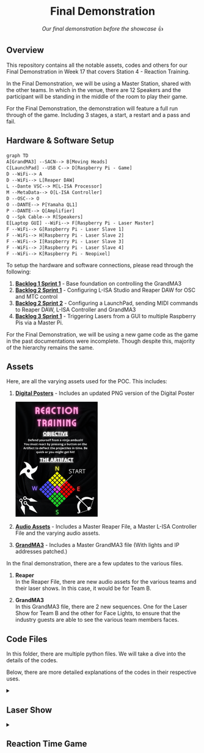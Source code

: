 <h1 align="center">
  Final Demonstration
</h1>

<p align="center">
  <i align="center">Our final demonstration before the showcase </i>👍
</p>

## Overview
This repository contains all the notable assets, codes and others for our Final Demonstration in Week 17 that covers Station 4 - Reaction Training.

In the Final Demonstration, we will be using a Master Station, shared with the other teams. In which in the venue, there are 12 Speakers and the participant will be standing in the middle of the room to play their game.

For the Final Demonstration, the demonstration will feature a full run through of the game. Including 3 stages, a start, a restart and a pass and fail. 

## Hardware & Software Setup
```mermaid
graph TD
A[GrandMA3] --SACN--> B[Moving Heads]
C[LaunchPad] --USB C--> D[Raspberry Pi - Game]
D --WiFi--> A
D --WiFi--> L[Reaper DAW]
L --Dante VSC--> M[L-ISA Processor]
M --MetaData--> O[L-ISA Controller]
D --OSC--> O
O --DANTE--> P[Yamaha QL1]
P --DANTE--> Q[Amplifier]
Q --Spk Cable--> R[Speakers]
E[Laptop GUI] --WiFi--> F[Raspberry Pi - Laser Master]
F --WiFi--> G[Raspberry Pi - Laser Slave 1]
F --WiFi--> H[Raspberry Pi - Laser Slave 2]
F --WiFi--> I[Raspberry Pi - Laser Slave 3]
F --WiFi--> J[Raspberry Pi - Laser Slave 4]
F --WiFi--> K[Raspberry Pi - Neopixel]
```

To setup the hardware and software connections, please read through the following:
1. **[Backlog 1 Sprint 1](NYP-EGL314-MSP1/Backlog1%20Sprint1/B1S1.md)** - Base foundation on controlling the GrandMA3
2. **[Backlog 2 Sprint 1](NYP-EGL314-MSP1/Backlog%202%20Sprint1/B2S1.md)** - Configuring L-ISA Studio and Reaper DAW for OSC and MTC control
3. **[Backlog 2 Sprint 2](NYP-EGL314-MSP1/Backlog%202%20Sprint2/B2S2.md)** - Configuring a LaunchPad, sending MIDI commands to Reaper DAW, L-ISA Controller and GrandMA3
4. **[Backlog 3 Sprint 1](NYP-EGL314-MSP1/Backlog3%20Sprint1/B3S1.md)** - Triggering Lasers from a GUI to multiple Raspberry Pis via a Master Pi.

For the Final Demonstration, we will be using a new game code as the game in the past documentations were incomplete. Though despite this, majority of the hierarchy remains the same.

## Assets
Here, are all the varying assets used for the POC. This includes:
1. **[Digital Posters](./Assets/Poster)** - Includes an updated PNG version of the Digital Poster

   <img src="./Assets/Poster.png" width =215px height=300px>
   
2. **[Audio Assets](./Assets/Audio%20Assets)** - Includes a Master Reaper File, a Master L-ISA Controller File and the varying audio assets.
3. **[GrandMA3](./Assets/GrandMA3/FinalTry.show)** - Includes a Master GrandMA3 file (With lights and IP addresses patched.)

In the final demonstration, there are a few updates to the various files.
1. **Reaper** <br>
   In the Reaper File, there are new audio assets for the various teams and their laser shows. In this case, it would be for Team B.
   
2. **GrandMA3** <br>
   In this GrandMA3 file, there are 2 new sequences. One for the Laser Show for Team B and the other for Face Lights, to ensure that the industry guests are able to see the various team members faces.

## Code Files
In this folder, there are multiple python files. We will take a dive into the details of the codes.

Below, there are more detailed explanations of the codes in their respective uses.
<details><summary><h2>Laser Show</h2></summary>

In the laser show, it mainly revolves around [laser_gui.py](./Laser_Gui.py), [osclaser_server_V2.py](./osclaser_server_V2.py) and [osclaser_trigger_V2.py](./osclaser_trigger_V2.py) with the addition of the importing of the [Lisa_GrandMa3_Functions.py](./Lisa_GrandMa3_Functions.py) due to the change in the flow of the Laser Show.

For the laser show, this is how the code hierarchy would look like:
```mermaid
graph LR
A[laser_gui.py] --> B[osclaser_server_V2.py]
A --> D[Lisa_GrandMa3_Functions.py]
B --> C[osclaser_trigger_V2.py]
```
<details><summary><h3>Laser_Gui.py</h3></summary>
  
In [Laser_Gui.py](./Laser_Gui.py), there are a few things to note. Firstly, are the imports. Importing in the pythonosc library to be able to communicate with the Master Raspberry Pi and the Slave Raspberry Pi after. Also importing the [reaper_markers.py](./reaper_markers.py) code. These are all seen from lines 1 to 7.
  
```
from pythonosc import osc_server, dispatcher

from pythonosc import udp_client

import tkinter as tk

import reaper_markers

import Lisa_GrandMa3_Functions  # new

# import RPi.GPIO as GPIO

import time
```
With that, there is a need to set a send_addr, send_port and addr to be able to send a message to the Master Raspberry Pi, this can be seen from lines 131 to 133 where in this example, the send_addr is listed as `192.168.254.49`, then send_port listed as `2000` and the addr listed as `/print` which are the respective IP address and port of the Master Raspberry Pi
```
send_addr = "192.168.254.49"
send_port = 2000
addr = "/print"
```

Slightly late down in the code, there are 2 other different IP address and port used to send commands to 2 different Neopixel LED Strips as well. The 2 Neopixel LED Strips were placed on a truss and inside a balloon with the respective IP addresses of `192.168.254.242` and `192.168.254.102` along with the respective ports of `2005` and `2006`. Along with this, are codes for basic control of both Neopixels.
```
# Truss Neopixel
def send_color_array(colors):
    address = "/color_array"
    flattened_colors = [color for rgb in colors for color in rgb]
    client_Truss_Pixel.send_message(address, flattened_colors)
    print(f"Sent color array: {flattened_colors}")

def send_brightness(brightness):
    client_Truss_Pixel.send_message("/brightness", brightness)
    print(f"Sent brightness {brightness}")

def send_off():
    client_Truss_Pixel.send_message("/off", [])
    print("Sent off message")

PI_Balloon_Pixel = "192.168.254.102"
PORT_Balloon_Pixel = 2006
client_Balloon_Pixel = udp_client.SimpleUDPClient(PI_Balloon_Pixel, PORT_Balloon_Pixel)

# Ballon Neopixel
def send_color_array2(colors):
    address = "/color_array"
    flattened_colors = [color for rgb in colors for color in rgb]
    client_Balloon_Pixel.send_message(address, flattened_colors)
    print(f"Sent color array: {flattened_colors}")

def send_brightness2(brightness):
    client_Balloon_Pixel.send_message("/brightness", brightness)
    print(f"Sent brightness {brightness}")

def send_off2():
    client_Balloon_Pixel.send_message("/off", [])
    print("Sent off message")
```

After this, are the functions for the lasers. In here, we will take the few functions that have been included after the changes to the sequence for the laser show.
```
# Laser Functions

def crossfire():
    msg = ["2,1,1", "2,2,1",
           "5,1,1", "5,2,1",
           "8,1,1", "8,2,1",
           "11,1,1", "11,2,1"]

    y = int(0)
    while y < len(msg):
        send_message(send_addr, send_port, addr, msg[y])
        print(msg[y])
        y += 1

        if y == len(msg):
            break
    
def crossfireOff():
    msg = ["2,1,0", "2,2,0",
           "5,1,0", "5,2,0",
           "8,1,0", "8,2,0",
           "11,1,0", "11,2,0"]
    
    y = int(0)
    while y < len(msg):
        send_message(send_addr, send_port, addr, msg[y])
        print(msg[y])
        y += 1

        if y == len(msg):
            break

def crossfireOneByOne():
    msg = ["2,1,1", "2,2,1",
           "5,1,1", "5,2,1",
           "8,1,1", "8,2,1",
           "11,1,1", "11,2,1"]
    
    y = int(0)
    while y < len(msg):
        send_message(send_addr, send_port, addr, msg[y])
        print(msg[y])
        y += 1
        time.sleep(0.03)

        if y == len(msg):
            break

def crossfireOffOneByOne():
    msg = ["2,1,0", "2,2,0",
           "5,1,0", "5,2,0",
           "8,1,0", "8,2,0",
           "11,1,0", "11,2,0"]
    
    y = int(0)
    while y < len(msg):
        send_message(send_addr, send_port, addr, msg[y])
        print(msg[y])
        y += 1
        time.sleep(0.03)

        if y == len(msg):
            break

```
There are also more "advanced" NeoPixel functions that were created to suit the laser show, which all can be seen below
```
def NeoRise():
    send_off()
    send_off2()
    colors = [(0,0,0)] * 170
    delay = 29/170
 
    for i in range(170):
        colors[i] = (255,165,0)
        send_color_array(colors)
        time.sleep(delay)

def NeoBalloon():
    send_off2()
    balloon_colors = [(255,165,0)]
    send_color_array2(balloon_colors * 170)

def NeoStrobe():
    strobe_colors =  [(255,165,0)]
    strobe_duration = 1
    strobe_delay = 0.03

    end_time = time.time() + strobe_duration
    while time.time() < end_time:
        for color in strobe_colors:
            send_color_array2([color] * 170)
            send_color_array([color]* 170)

            time.sleep(strobe_delay)
            send_off()
            send_off2()

            time.sleep(strobe_delay)
    
    send_off()
    send_off2()

def NeoStrobeBlue():
    strobe_colors =  [(0,0,255)]
    strobe_duration = 10
    strobe_delay = 0.3

    end_time = time.time() + strobe_duration
    while time.time() < end_time:
        for color in strobe_colors:
            send_color_array2([color] * 170)
            send_color_array([color]* 170)

            time.sleep(strobe_delay)
            send_off()
            send_off2()

            time.sleep(strobe_delay)
    
    send_off()
    send_off2()

def NeoBalloonAndTrussBlue():
    send_off()
    send_off2()
    balloon_colors = [(0,0,255)]
    send_color_array(balloon_colors * 170)
    send_color_array2(balloon_colors * 170)

def NeoBallonAndTrussOrange():
    send_off()
    send_off2()
    balloon_colors = [(255,169,0)]
    send_color_array(balloon_colors * 170)
    send_color_array2(balloon_colors * 170)
```
Functions like these are then integrated into one big function for the laser show which can be seen here, along with explanations of what different lines do.
```
def lasersequence():
    try:
        Laser_SequenceRP()  # To run the command to jump to the Laser Show marker and playback the audio.
        GrandMA3_Sequence() # To run the command to go to the next cue of the sequence.
    except Exception as e:
        print(f"Error in Laser_SequenceRP: {e}")
        return

    print("test")

    beat_gap = 60 / 101  # Time interval between beats
    count = 0
    start_time = time.time()

    # Using a dictionary to map counts to functions
    actions = {
        0: [NeoRise],
        1: [GrandMA3_Sequence, NeoBalloon],
        7: [crossfire],
        10: [crossfireOff,NeoStrobeBlue],
        11: [NeoBalloonAndTrussBlue],
        12:[GrandMA3_Sequence],
        23:[NeoBallonAndTrussOrange],
        24:[crossfireOneByOne],
        31:[GrandMA3_Sequence]
        }

    try:
        while time.time() - start_time < 60:
            time.sleep(beat_gap)
            if count in actions:
                for action in actions[count]:
                    try:
                        action()
                    except Exception as e:
                        print(f"Error executing action for count {count}: {e}")

            print(count)
            count += 1

    except Exception as e:
        print(f"Error in main loop: {e}")

    try:
        reaper_markers.play_stop()
        print(f"Counted {count} beats in 60 seconds.")  # max Count = 73/72
    except Exception as e:
        print(f"Error during cleanup: {e}")
```

</details>

<details><summary><h3>osclaser_server_V2.py</h3></summary>

In osclaser_server_V2.py, it is a code to be put into the Master Raspberry Pi to carry out 2 functions. One, receiving the commands from the Laser_Gui. Two, to send the received commands to the Slave Raspberry Pi which holds [osclaser_trigger_V2.py](./osclaser_trigger_V2.py). First, the receiver_ip and receiver_port is to be set to the respective values of the Master Raspberry Pi which in this example is `192.168.254.49` and `2003`. This was set on lines 10 and 11 of the code as seen below:
```
receiver_ip = "192.168.254.49" # Team A
receiver_port = 2003
```
Following this, is the function to enable the Master Raspberry Pi to receive the commands and re-send them out to the Slave Raspberry Pi. There will be explanation next to the respective codes to talk about their functions seen from lines 13 to 35.
```
# this function prints the arguments in received OSC messages
def print_args(addr, *args):
  if addr == "/print": # An If statement to detect for the messages with the address /print
    print(f"message received {args[0]}")
    msg = args[0] 
    var = args[0].split(',')
    spk = int(var[0].strip()) 
    addr = "/trigger" # Sets a new address before sending out the message to slave raspberry pi

    if 1 <= spk <= 3:
       send_addr = "192.168.254.197" #Team C (Updates the send_addr and send_port to the respective Slave Raspberry Pis)
       send_port = 2001
    elif 4 <= spk <= 6:
      send_addr = "192.168.254.101" #Team E
      send_port = 2002
    elif 7 <= spk <= 9:
      send_addr = "192.168.254.72" #Team B
      send_port = 2003
    elif 10 <= spk <= 12:
      send_addr = "192.168.254.236" #Team F
      send_port = 2004
    
    osc_client.send_message(send_addr, send_port, addr, msg)
```
</details>

<details><summary><h3>osclaser_trigger_V2.py</h3></summary>

In osclaser_trigger_V2.py, it is a code to be put into the Slave Raspberry Pis, this code will receive the commands from the Master Raspberry Pi and followed by using RPi.GPIO to trigger the different relay channels that will then turn on and off the lasers respectively. Since there is going to be a use of the RPi.GPIO pins, there will be a need to setup these GPIO pins as shown below and can be found from Lines 10 to 23:
```
# GPIO pin setup
r1_c1 = 21
r1_c2 = 20
r2_c1 = 26
r2_c2 = 19
r3_c1 = 3
r3_c2 = 2

GPIO.setmode(GPIO.BCM)
GPIO.setup(r1_c1, GPIO.OUT, initial=GPIO.HIGH) # Default on HIGH since the Relay is set on Normally Open.
GPIO.setup(r1_c2, GPIO.OUT, initial=GPIO.HIGH)
GPIO.setup(r2_c1, GPIO.OUT, initial=GPIO.HIGH)
GPIO.setup(r2_c2, GPIO.OUT, initial=GPIO.HIGH)
GPIO.setup(r3_c1, GPIO.OUT, initial=GPIO.HIGH)
GPIO.setup(r3_c2, GPIO.OUT, initial=GPIO.HIGH)
```
Following that, since it is receiving commands from the Master Raspberry Pi via OSC, there is a need to set a receiving_ip and receiving_port. In this example we will be using Team B's addresses set to `192.168.254.72` and `2003` respectively. This can be set at lines 26 and 27.
```
# Change the receiver_ip value to your RPi's IP address
receiver_ip = "192.168.254.72" # IP address of your Pi
receiver_port = 2003 # Team C: 2001, Team E: 2002, Team B: 2003, Team F: 2004
```
After this, would be the function to control the relays. Details and explanations of the code will appear as comments below:
```
# This function handles the received OSC messages and controls the GPIO pins
def control_relay(addr, *args):
    if addr == "/trigger": # Detects for messages with the address "/trigger"
        msg = args[0].split(',') # Splits the message received from the Master Raspberry Pi
        spk = int(msg[0].strip())
        channel = int(msg[1].strip()) # Will assign the value based on the split from the msg (e.g spk, channel, value) 
        value = int(msg[2].strip())  # First value of msg array will be speaker number,
                                      # second will be the relay channel and last will be the value to turn it on or Off
        print(f"The spk {spk} controlling channel {channel} and the value is {value}")
        if spk == 7: # Change according to spk number (refer to S536 drawing)
            if channel == 1:
                if value == 1:
                    GPIO.output(r1_c1, GPIO.LOW)
                    print("Relay 1 channel 1 turned ON")
                elif value == 0:
                    GPIO.output(r1_c1, GPIO.HIGH)
                    print("Relay 1 channel 1 turned OFF")
            elif channel == 2:
                if value == 1:
                    GPIO.output(r1_c2, GPIO.LOW)
                    print("Relay 1 channel 2 turned ON")
                elif value == 0:
                    GPIO.output(r1_c2, GPIO.HIGH)
                    print("Relay 1 channel 2 turned OFF")

        elif spk == 8: # Change according to spk number (refer to S536 drawing)
            if channel == 1:
                if value == 1:
                    GPIO.output(r2_c1, GPIO.LOW)
                    print("Relay 2 channel 1 turned ON")
                elif value == 0:
                    GPIO.output(r2_c1, GPIO.HIGH)
                    print("Relay 2 channel 1 turned OFF")
            elif channel == 2:
                if value == 1:
                    GPIO.output(r2_c2, GPIO.LOW)
                    print("Relay 2 channel 2 turned ON")
                elif value == 0:
                    GPIO.output(r2_c2, GPIO.HIGH)
                    print("Relay 2 channel 2 turned OFF")

        elif spk == 9: # Change according to spk number (refer to S536 drawing)
            if channel == 1:
                if value == 1:
                    GPIO.output(r3_c1, GPIO.LOW)
                    print("Relay 3 channel 1 turned ON")
                elif value == 0:
                    GPIO.output(r3_c1, GPIO.HIGH)
                    print("Relay 3 channel 1 turned OFF")
            elif channel == 2:
                if value == 1:
                    GPIO.output(r3_c2, GPIO.LOW)
                    print("Relay 3 channel 2 turned ON")
                elif value == 0:
                    GPIO.output(r3_c2, GPIO.HIGH)
                    print("Relay 3 channel 2 turned OFF")
```
Despite the code remaining the same, due to the change of the laser show sequencing, only 4 speakers in the cardinal directions are being used for the lasers. These 4 being - Speaker 2, Speaker 5, Speaker 8 and Speaker 11.
</details>

</details>

<details><summary><h2>Reaction Time Game</summary>

In the reaction time game , it mainly revolves around [StartGame.py](./StartGame.py) and [ReactionTestV2.py](./ReactionTestV2.py)

For the reactiom time game , this is how the code hierarchy would look like:
```mermaid
graph LR
A[StartGame.py] --> B[ReactionTestV2.py]
```



<details><summary><h3>StartGame.py</h3></summary>

In [StartGame.py](./StartGame.py), the first thing to note are the imports, from lines 1 to 7, [ReactionTestV2.py](./ReactionTestV2.py) along with several python libraries.

```
#Imports
import mido 
import ReactionTestV2
import sys

from pythonosc import osc_server, dispatcher
import time
```
Right after the imports, is the main function of this file, the most important part of the code is from lines 25 to 35

```
if msg.type == 'note_on':
# Note on messages represent pad presses
  print(f'For Game Start Note On: Note={msg.note}')
    if msg.note == 67: #start
      if ReactionTestV2.game_fail == True:
        ReactionTestV2.gameCount = 0
        ReactionTestV2.restarted = True
        print ('Game Restarting')
        ReactionTestV2.reaperSendMessage(ReactionTestV2.R_PlayStop_ADD) # Stop any currently playing track
        ReactionTestV2.grandMa3SendMessage(ReactionTestV2.G_clearAll_MSG)
        ReactionTestV2.grandMa3SendMessage(ReactionTestV2.G_clearAll_MSG)
        ReactionTestV2.grandMa3SendMessage(ReactionTestV2.G_gameLights_MSG)
        ReactionTestV2.reactionTest()
      else:
        print ('Game Start')
        ReactionTestV2.reaperSendMessage(ReactionTestV2.R_PlayStop_ADD) # Stop any currently playing track
        ReactionTestV2.grandMa3SendMessage(ReactionTestV2.G_clearAll_MSG)
        ReactionTestV2.grandMa3SendMessage(ReactionTestV2.G_clearAll_MSG)
        ReactionTestV2.grandMa3SendMessage(ReactionTestV2.G_gameLights_MSG)
        ReactionTestV2.reactionTest()
      else:
        pass
```
The code simply requires input from launchpad, specifically in this case msg.note == 67 to trigger this if statement, sending messages to GrandMa3, Reaper via the functions in [ReactionTestV2,py](./ReactionTestV2.py), launchpad_listen() to start the game function.


</details>

<details><summary><h3>ReactionTestV2.py</h3></summary>

In [ReactionTestV2.py](./ReactionTestV2.py), it begins with the imports, python libraries, including pythonosc. These can be seen from line 2 to 6

```
import mido
import sys
import time
import random
from pythonosc import udp_client
```
Following that, 2 different IP addresses and 3 different Ports are set for various applications with Reaper and L-ISA Controller sharing the same IP address of `192.168.254.30` and 2 different port with them being `6800` and `8880` respectively. The 2nd IP address and port is for the GrandMA3 console. With the IP address being set as `192.168.254.229` and  the port at `8888`. With the only difference being that for the GrandMA3 console, there is an address set as `"/gma3/cmd"`. All of this can be seen from lines 45 to 54 below.
```
LR_ADD = "192.168.254.30"  #IP Address of Laptop with L-isa & Reaper(Same Laptop)
R_PORT = 6800             #Port of Reaper

L_PORT = 8880             #Port of L-isa
L_MSG = ""                #Message to be sent to L-isa

G_ADD = "192.168.254.229"
G_PORT = 8888
G_ADDR = "/gma3/cmd"
```

It encompasses the core functionality of the other sections in this functions. When a projectile is fired out from the speaker, a count begins to track if the player reacts in time. 
Afterwards it moves on to check if the player presses the right button in under 3 seconds, which if true they deflect the projectile, stoping the count for their reaction speed and jumping to a random projectile marker and this repeats until they either fail to react in time, press the wrong note, or they pass to the next stage

</details>

</details>

